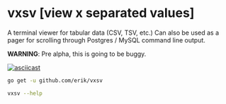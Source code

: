 # vxsv [view x separated values]

A terminal viewer for tabular data (CSV, TSV, etc.) Can also be used
as a pager for scrolling through Postgres / MySQL command line output.

**WARNING**: Pre alpha, this is going to be buggy. 

[![asciicast](https://asciinema.org/a/7cg3r5ukgjh26f7gubw5emy8r.png)](https://asciinema.org/a/7cg3r5ukgjh26f7gubw5emy8r)


```bash
go get -u github.com/erik/vxsv

vxsv --help
```
